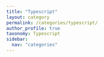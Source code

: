 ```yaml
---
title: "Typescript"
layout: category
permalink: /categories/typescript/
author_profile: true
taxonomy: Typescript
sidebar:
  nav: "categories"
---
```

